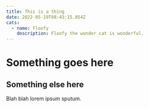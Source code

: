 ```yaml
---
title: This is a thing
date: 2022-05-19T08:43:15.054Z
cats:
  - name: Floofy
    description: Floofy the wonder cat is wonderful.
---
```

# Something goes here

## Something else here

Blah blah lorem ipsum sputum.